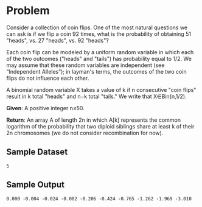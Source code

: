 # Problem

Consider a collection of coin flips. One of the most natural questions we can ask is if we flip a coin 92 times, what is the probability of obtaining 51 "heads", vs. 27 "heads", vs. 92 "heads"?

Each coin flip can be modeled by a uniform random variable in which each of the two outcomes ("heads" and "tails") has probability equal to 1/2. We may assume that these random variables are independent (see “Independent Alleles”); in layman's terms, the outcomes of the two coin flips do not influence each other.

A binomial random variable X takes a value of k if n consecutive "coin flips" result in k total "heads" and n−k total "tails." We write that X∈Bin(n,1/2).

**Given**: A positive integer n≤50.

**Return**: An array A of length 2n in which A[k] represents the common logarithm of the probability that two diploid siblings share at least k of their 2n chromosomes (we do not consider recombination for now).

## Sample Dataset

```
5
```

## Sample Output

```
0.000 -0.004 -0.024 -0.082 -0.206 -0.424 -0.765 -1.262 -1.969 -3.010
```
